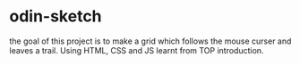 # odin-sketch
the goal of this project is to make a grid
which follows the mouse curser and leaves a trail. 
Using HTML, CSS and JS learnt from TOP introduction.
